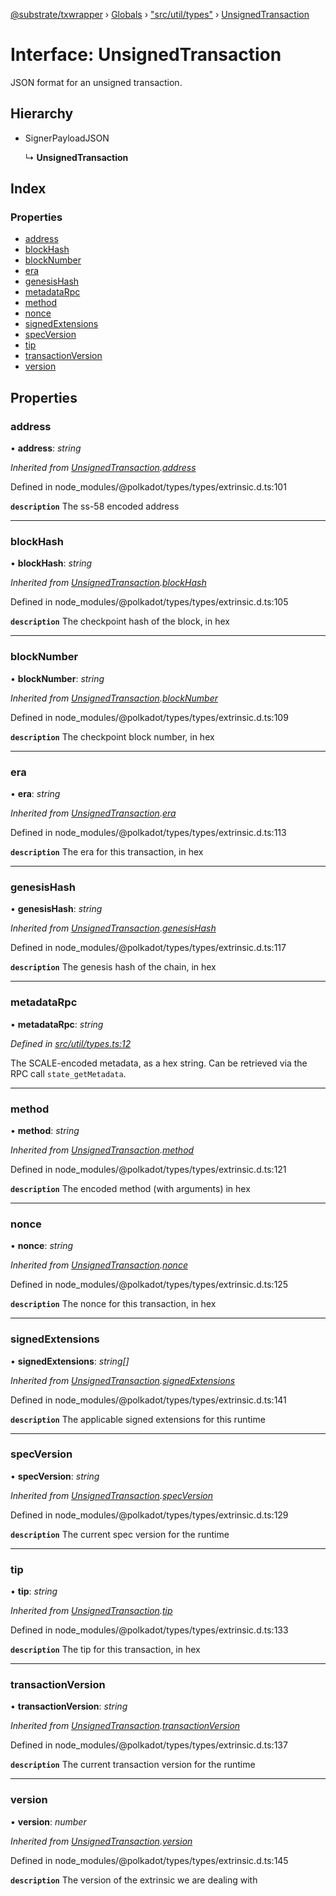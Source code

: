 [@substrate/txwrapper](../README.md) › [Globals](../globals.md) › ["src/util/types"](../modules/_src_util_types_.md) › [UnsignedTransaction](_src_util_types_.unsignedtransaction.md)

# Interface: UnsignedTransaction

JSON format for an unsigned transaction.

## Hierarchy

* SignerPayloadJSON

  ↳ **UnsignedTransaction**

## Index

### Properties

* [address](_src_util_types_.unsignedtransaction.md#address)
* [blockHash](_src_util_types_.unsignedtransaction.md#blockhash)
* [blockNumber](_src_util_types_.unsignedtransaction.md#blocknumber)
* [era](_src_util_types_.unsignedtransaction.md#era)
* [genesisHash](_src_util_types_.unsignedtransaction.md#genesishash)
* [metadataRpc](_src_util_types_.unsignedtransaction.md#metadatarpc)
* [method](_src_util_types_.unsignedtransaction.md#method)
* [nonce](_src_util_types_.unsignedtransaction.md#nonce)
* [signedExtensions](_src_util_types_.unsignedtransaction.md#signedextensions)
* [specVersion](_src_util_types_.unsignedtransaction.md#specversion)
* [tip](_src_util_types_.unsignedtransaction.md#tip)
* [transactionVersion](_src_util_types_.unsignedtransaction.md#transactionversion)
* [version](_src_util_types_.unsignedtransaction.md#version)

## Properties

###  address

• **address**: *string*

*Inherited from [UnsignedTransaction](_src_util_types_.unsignedtransaction.md).[address](_src_util_types_.unsignedtransaction.md#address)*

Defined in node_modules/@polkadot/types/types/extrinsic.d.ts:101

**`description`** The ss-58 encoded address

___

###  blockHash

• **blockHash**: *string*

*Inherited from [UnsignedTransaction](_src_util_types_.unsignedtransaction.md).[blockHash](_src_util_types_.unsignedtransaction.md#blockhash)*

Defined in node_modules/@polkadot/types/types/extrinsic.d.ts:105

**`description`** The checkpoint hash of the block, in hex

___

###  blockNumber

• **blockNumber**: *string*

*Inherited from [UnsignedTransaction](_src_util_types_.unsignedtransaction.md).[blockNumber](_src_util_types_.unsignedtransaction.md#blocknumber)*

Defined in node_modules/@polkadot/types/types/extrinsic.d.ts:109

**`description`** The checkpoint block number, in hex

___

###  era

• **era**: *string*

*Inherited from [UnsignedTransaction](_src_util_types_.unsignedtransaction.md).[era](_src_util_types_.unsignedtransaction.md#era)*

Defined in node_modules/@polkadot/types/types/extrinsic.d.ts:113

**`description`** The era for this transaction, in hex

___

###  genesisHash

• **genesisHash**: *string*

*Inherited from [UnsignedTransaction](_src_util_types_.unsignedtransaction.md).[genesisHash](_src_util_types_.unsignedtransaction.md#genesishash)*

Defined in node_modules/@polkadot/types/types/extrinsic.d.ts:117

**`description`** The genesis hash of the chain, in hex

___

###  metadataRpc

• **metadataRpc**: *string*

*Defined in [src/util/types.ts:12](https://github.com/paritytech/txwrapper/blob/7851003/src/util/types.ts#L12)*

The SCALE-encoded metadata, as a hex string. Can be retrieved via the RPC
call `state_getMetadata`.

___

###  method

• **method**: *string*

*Inherited from [UnsignedTransaction](_src_util_types_.unsignedtransaction.md).[method](_src_util_types_.unsignedtransaction.md#method)*

Defined in node_modules/@polkadot/types/types/extrinsic.d.ts:121

**`description`** The encoded method (with arguments) in hex

___

###  nonce

• **nonce**: *string*

*Inherited from [UnsignedTransaction](_src_util_types_.unsignedtransaction.md).[nonce](_src_util_types_.unsignedtransaction.md#nonce)*

Defined in node_modules/@polkadot/types/types/extrinsic.d.ts:125

**`description`** The nonce for this transaction, in hex

___

###  signedExtensions

• **signedExtensions**: *string[]*

*Inherited from [UnsignedTransaction](_src_util_types_.unsignedtransaction.md).[signedExtensions](_src_util_types_.unsignedtransaction.md#signedextensions)*

Defined in node_modules/@polkadot/types/types/extrinsic.d.ts:141

**`description`** The applicable signed extensions for this runtime

___

###  specVersion

• **specVersion**: *string*

*Inherited from [UnsignedTransaction](_src_util_types_.unsignedtransaction.md).[specVersion](_src_util_types_.unsignedtransaction.md#specversion)*

Defined in node_modules/@polkadot/types/types/extrinsic.d.ts:129

**`description`** The current spec version for the runtime

___

###  tip

• **tip**: *string*

*Inherited from [UnsignedTransaction](_src_util_types_.unsignedtransaction.md).[tip](_src_util_types_.unsignedtransaction.md#tip)*

Defined in node_modules/@polkadot/types/types/extrinsic.d.ts:133

**`description`** The tip for this transaction, in hex

___

###  transactionVersion

• **transactionVersion**: *string*

*Inherited from [UnsignedTransaction](_src_util_types_.unsignedtransaction.md).[transactionVersion](_src_util_types_.unsignedtransaction.md#transactionversion)*

Defined in node_modules/@polkadot/types/types/extrinsic.d.ts:137

**`description`** The current transaction version for the runtime

___

###  version

• **version**: *number*

*Inherited from [UnsignedTransaction](_src_util_types_.unsignedtransaction.md).[version](_src_util_types_.unsignedtransaction.md#version)*

Defined in node_modules/@polkadot/types/types/extrinsic.d.ts:145

**`description`** The version of the extrinsic we are dealing with
